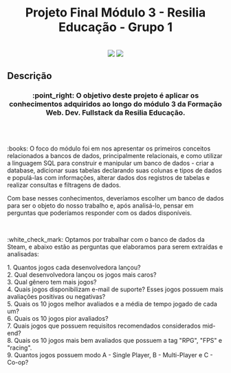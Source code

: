 <h1 align='center'> Projeto Final Módulo 3 - Resilia Educação - Grupo 1 </h1>
<br>

<div align='center'>
    <img src="https://img.shields.io/badge/MySQL-005C84?style=for-the-badge&logo=mysql&logoColor=white" />
    <img src="https://img.shields.io/badge/Steam-000000?style=for-the-badge&logo=steam&logoColor=white" />
</div>



<h2> Descrição </h2>

<h3 align='center'>
    :point_right: O objetivo deste projeto é aplicar os conhecimentos adquiridos ao longo do módulo 3 da Formação Web. Dev. Fullstack da Resilia Educação.
</h3>
<br><br>

<p>
    :books: O foco do módulo foi em nos apresentar os primeiros conceitos relacionados a bancos de dados, principalmente relacionais, e como utilizar a linguagem SQL
    para construir e manipular um banco de dados - criar a database, adicionar suas tabelas declarando suas colunas e tipos de dados e populá-las com informações,         alterar dados dos registros de tabelas e realizar consultas e filtragens de dados.
</p>

<p>
    Com base nesses conhecimentos, deveríamos escolher um banco de dados para ser o objeto do nosso trabalho e, após analisá-lo, pensar em perguntas que 
    poderíamos responder com os dados disponíveis. 
</p>
<br>

<p> :white_check_mark: Optamos por trabalhar com o banco de dados da Steam, e abaixo estão as perguntas que elaboramos para serem extraídas e analisadas: <p>

<div>
    <p> 
      1. Quantos jogos cada desenvolvedora lançou? <br>
      2. Qual desenvolvedora lançou os jogos mais caros? <br> 
      3. Qual gênero tem mais jogos? <br>
      4. Quais jogos disponibilizam e-mail de suporte? Esses jogos possuem mais avaliações positivas ou negativas? <br>
      5. Quais os 10 jogos melhor avaliados e a média de tempo jogado de cada um? <br>
      6. Quais os 10 jogos pior avaliados? <br>
      7. Quais jogos que possuem requisitos recomendados considerados mid-end? <br>
      8. Quais os 10 jogos mais bem avaliados que possuem a tag "RPG", "FPS" e "racing". <br>
      9. Quantos jogos possuem modo A - Single Player, B - Multi-Player e C - Co-op?
    </p>
</div>
    
